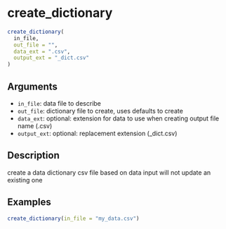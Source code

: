 # create_dictionary

```r
create_dictionary(
  in_file,
  out_file = "",
  data_ext = ".csv",
  output_ext = "_dict.csv"
)
```

## Arguments

- `in_file`: data file to describe
- `out_file`: dictionary file to create, uses defaults to create
- `data_ext`: optional: extension for data to use when creating output file name (.csv)
- `output_ext`: optional: replacement extension (_dict.csv)

## Description

create a data dictionary csv file based on data input will not update an existing one

## Examples

```r
create_dictionary(in_file = "my_data.csv")
```



